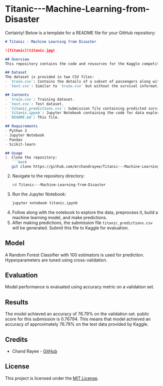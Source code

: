 # Titanic---Machine-Learning-from-Disaster

Certainly! Below is a template for a README file for your GitHub repository:

```markdown
# Titanic - Machine Learning from Disaster

![Titanic](titanic.jpg)

## Overview
This repository contains the code and resources for the Kaggle competition "Titanic - Machine Learning from Disaster". The goal of this project is to predict whether a passenger survived the sinking of the Titanic based on passenger information such as age, gender, socio-economic class, etc.

## Dataset
The dataset is provided in two CSV files:
- `train.csv`: Contains the details of a subset of passengers along with whether they survived or not (ground truth).
- `test.csv`: Similar to `train.csv` but without the survival information. Predictions need to be made for these passengers.

## Contents
- `train.csv`: Training dataset.
- `test.csv`: Test dataset.
- `titanic_predictions.csv`: Submission file containing predicted survival outcomes for test dataset.
- `titanic.ipynb`: Jupyter Notebook containing the code for data exploration, preprocessing, model building, and evaluation.
- `README.md`: This file.

## Requirements
- Python 3
- Jupyter Notebook
- Pandas
- Scikit-learn

## Usage
1. Clone the repository:
   ```bash
   git clone https://github.com/mrchandrayee/Titanic---Machine-Learning-from-Disaster.git
   ```
2. Navigate to the repository directory:
   ```bash
   cd Titanic---Machine-Learning-from-Disaster
   ```
3. Run the Jupyter Notebook:
   ```bash
   jupyter notebook titanic.ipynb
   ```
4. Follow along with the notebook to explore the data, preprocess it, build a machine learning model, and make predictions.
5. After making predictions, the submission file `titanic_predictions.csv` will be generated. Submit this file to Kaggle for evaluation.

## Model
A Random Forest Classifier with 100 estimators is used for prediction. Hyperparameters are tuned using cross-validation.

## Evaluation
Model performance is evaluated using accuracy metric on a validation set.

## Results
The model achieved an accuracy of 76.79% on the validation set.
public score for this submission is 0.76794. This means that  model achieved an accuracy of approximately 76.79% on the test data provided by Kaggle.
## Credits
- Chand Rayee - [GitHub](https://github.com/mrchandrayee)

## License
This project is licensed under the [MIT License](LICENSE).
```

